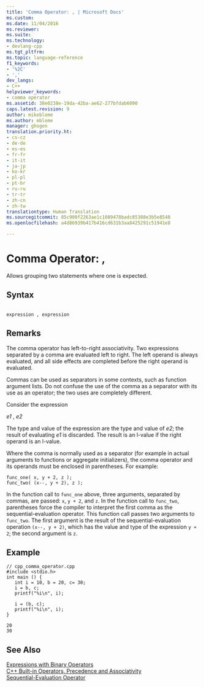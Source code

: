 ```yaml
---
title: 'Comma Operator: , | Microsoft Docs'
ms.custom: 
ms.date: 11/04/2016
ms.reviewer: 
ms.suite: 
ms.technology:
- devlang-cpp
ms.tgt_pltfrm: 
ms.topic: language-reference
f1_keywords:
- '%2C'
- ','
dev_langs:
- C++
helpviewer_keywords:
- comma operator
ms.assetid: 38e0238e-19da-42ba-ae62-277bfdab6090
caps.latest.revision: 9
author: mikeblome
ms.author: mblome
manager: ghogen
translation.priority.ht:
- cs-cz
- de-de
- es-es
- fr-fr
- it-it
- ja-jp
- ko-kr
- pl-pl
- pt-br
- ru-ru
- tr-tr
- zh-cn
- zh-tw
translationtype: Human Translation
ms.sourcegitcommit: 85c900f2263ae1c1089478badc85388e3b5e8548
ms.openlocfilehash: a4d86939b417b416cd631b3aa8425291c51941e8

---
```

# Comma Operator: ,
Allows grouping two statements where one is expected.  
  
## Syntax  
  
```  
  
expression , expression  
```  
  
## Remarks  
 The comma operator has left-to-right associativity. Two expressions separated by a comma are evaluated left to right. The left operand is always evaluated, and all side effects are completed before the right operand is evaluated.  
  
 Commas can be used as separators in some contexts, such as function argument lists. Do not confuse the use of the comma as a separator with its use as an operator; the two uses are completely different.  
  
 Consider the expression  
  
 *e1* , *e2*  
  
 The type and value of the expression are the type and value of *e2*; the result of evaluating *e1* is discarded. The result is an l-value if the right operand is an l-value.  
  
 Where the comma is normally used as a separator (for example in actual arguments to functions or aggregate initializers), the comma operator and its operands must be enclosed in parentheses. For example:  
  
```  
func_one( x, y + 2, z );  
func_two( (x--, y + 2), z );  
```  
  
 In the function call to `func_one` above, three arguments, separated by commas, are passed: `x`, `y + 2`, and `z`. In the function call to `func_two`, parentheses force the compiler to interpret the first comma as the sequential-evaluation operator. This function call passes two arguments to `func_two`. The first argument is the result of the sequential-evaluation operation `(x--, y + 2)`, which has the value and type of the expression `y + 2`; the second argument is `z`.  
  
## Example  
  
```  
// cpp_comma_operator.cpp  
#include <stdio.h>  
int main () {  
   int i = 10, b = 20, c= 30;  
   i = b, c;  
   printf("%i\n", i);  
  
   i = (b, c);  
   printf("%i\n", i);  
}  
```  
  
```Output  
20  
30  
```  
  
## See Also  
 [Expressions with Binary Operators](../cpp/expressions-with-binary-operators.md)   
 [C++ Built-in Operators, Precedence and Associativity](../cpp/cpp-built-in-operators-precedence-and-associativity.md)   
 [Sequential-Evaluation Operator](../c-language/sequential-evaluation-operator.md)


<!--HONumber=Jan17_HO1-->


